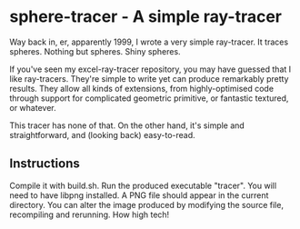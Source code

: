 # sphere-tracer - A simple ray-tracer

Way back in, er, apparently 1999, I wrote a very simple ray-tracer. It
traces spheres. Nothing but spheres. Shiny spheres.

If you've seen my excel-ray-tracer repository, you may have guessed
that I like ray-tracers. They're simple to write yet can produce
remarkably pretty results. They allow all kinds of extensions, from
highly-optimised code through support for complicated geometric
primitive, or fantastic textured, or whatever.

This tracer has none of that. On the other hand, it's simple and
straightforward, and (looking back) easy-to-read.

## Instructions

Compile it with build.sh. Run the produced executable "tracer". You
will need to have libpng installed. A PNG file should appear in the
current directory. You can alter the image produced by modifying the
source file, recompiling and rerunning. How high tech!
